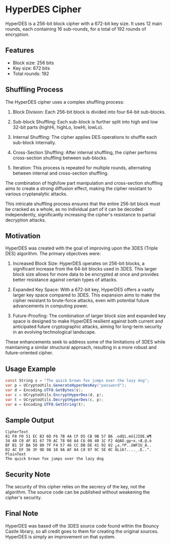 # HyperDES Cipher

HyperDES is a 256-bit block cipher with a 672-bit key size. It uses 12 main rounds, each containing 16 sub-rounds, for a total of 192 rounds of encryption.

## Features

- Block size: 256 bits
- Key size: 672 bits
- Total rounds: 192

## Shuffling Process

The HyperDES cipher uses a complex shuffling process:

1. Block Division: Each 256-bit block is divided into four 64-bit sub-blocks.

2. Sub-block Shuffling: Each sub-block is further split into high and low 32-bit parts (highHi, highLo, lowHi, lowLo).

3. Internal Shuffling: The cipher applies DES operations to shuffle each sub-block internally.

4. Cross-Section Shuffling: After internal shuffling, the cipher performs cross-section shuffling between sub-blocks.

5. Iteration: This process is repeated for multiple rounds, alternating between internal and cross-section shuffling.

The combination of high/low part manipulation and cross-section shuffling aims to create a strong diffusion effect, making the cipher resistant to various cryptanalytic attacks.

This intricate shuffling process ensures that the entire 256-bit block must be cracked as a whole, as no individual part of it can be decoded independently, significantly increasing the cipher's resistance to partial decryption attacks.

## Motivation

HyperDES was created with the goal of improving upon the 3DES (Triple DES) algorithm. The primary objectives were:

1. Increased Block Size: HyperDES operates on 256-bit blocks, a significant increase from the 64-bit blocks used in 3DES. This larger block size allows for more data to be encrypted at once and provides better resistance against certain types of attacks.

2. Expanded Key Space: With a 672-bit key, HyperDES offers a vastly larger key space compared to 3DES. This expansion aims to make the cipher resistant to brute-force attacks, even with potential future advancements in computing power.

3. Future-Proofing: The combination of larger block size and expanded key space is designed to make HyperDES resilient against both current and anticipated future cryptographic attacks, aiming for long-term security in an evolving technological landscape.

These enhancements seek to address some of the limitations of 3DES while maintaining a similar structural approach, resulting in a more robust and future-oriented cipher.

## Usage Example

```csharp
const String s = "The quick brown fox jumps over the lazy dog";
var p = UCryptoUtils.GenerateHyperDesKey("password");
var d = Encoding.UTF8.GetBytes(s);
var c = UCryptoUtils.EncryptHyperDes(d, p);
var t = UCryptoUtils.DecryptHyperDes(c, p);
var e = Encoding.UTF8.GetString(t);
```

## Sample Output
```
CipherText
81 F8 F0 51 EC B3 6D F6 7B 4A CF D5 CB 9B 57 B6 .odQì.mö{JIOE.W¶
34 40 C0 4F 81 67 70 AC 78 08 A4 C6 08 40 1C F2 4@AO.gp¬x.☼Æ.@.ò
BF B1 1F BA 50 80 7F F4 57 46 CC DB DE 41 92 02 ¿±.ºP..ôWFIU_A..
D2 4C EF 36 3F 9D 98 10 9A AF 84 C8 97 9C 5E 0C OLï6?...._.E..^.
PlainText
The quick brown fox jumps over the lazy dog
```

## Security Note
The security of this cipher relies on the secrecy of the key, not the algorithm. The source code can be published without weakening the cipher's security.

## Final Note
HyperDES was based off the 3DES source code found within the Bouncy Castle library, so all credit goes to them for creating the original sources. HyperDES is simply an improvement on that system.
